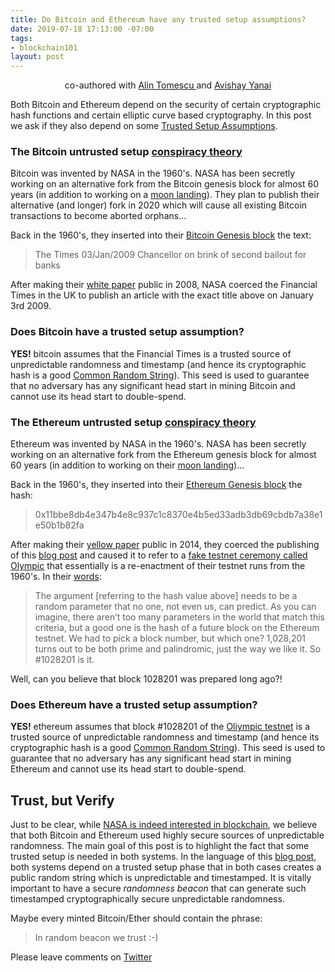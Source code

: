 ```yaml
---
title: Do Bitcoin and Ethereum have any trusted setup assumptions?
date: 2019-07-18 17:13:00 -07:00
tags:
- blockchain101
layout: post
---
```


<p align="center">
  co-authored with <a href="https://people.csail.mit.edu/alinush/">Alin Tomescu </a> and <a href="https://www.yanai.io/">Avishay Yanai</a>
</p>

Both Bitcoin and Ethereum depend on the security of certain cryptographic hash functions and certain elliptic curve based cryptography. In this post we ask if they also depend on some [Trusted Setup Assumptions](https://ittaiab.github.io/2019-07-18-setup-assumptions/).

### The Bitcoin untrusted setup [conspiracy theory](https://en.wikipedia.org/wiki/Conspiracy_theory)

Bitcoin was invented by NASA in the 1960's. NASA has been secretly working on an alternative fork from the Bitcoin genesis block for almost 60 years (in addition to working on a [moon landing](https://en.wikipedia.org/wiki/Moon_landing_conspiracy_theories)). They plan to publish their alternative (and longer) fork in 2020 which will cause all existing Bitcoin transactions to become aborted orphans...

Back in the 1960's, they inserted into their [Bitcoin Genesis block](https://en.bitcoin.it/wiki/Genesis_block) the text:  
>The Times 03/Jan/2009 Chancellor on brink of second bailout for banks

After making their [white paper](https://bitcoin.org/bitcoin.pdf) public in 2008, NASA coerced the Financial Times in the UK to publish an article with the exact title above on January 3rd 2009. 

### Does Bitcoin have a trusted setup assumption?

**YES!** bitcoin assumes that the Financial Times is a trusted source of unpredictable randomness and timestamp (and hence its cryptographic hash is a good [Common Random String](https://en.wikipedia.org/wiki/Common_reference_string_model)). This seed is used to guarantee that no adversary has any significant head start in mining Bitcoin and cannot use its head start to double-spend.

### The Ethereum untrusted setup [conspiracy theory](https://en.wikipedia.org/wiki/Conspiracy_theory)

Ethereum was invented by NASA in the 1960's. NASA has been secretly working on an alternative fork from the Ethereum genesis block for almost 60 years (in addition to working on their [moon landing](https://en.wikipedia.org/wiki/Moon_landing_conspiracy_theories))... 

Back in the 1960's, they inserted into their [Ethereum Genesis block](https://ethereum.stackexchange.com/questions/71804/what-is-the-meaning-of-ethereum-mainnet-genesis-block-extradata-value) the hash:  
>0x11bbe8db4e347b4e8c937c1c8370e4b5ed33adb3db69cbdb7a38e1e50b1b82fa

After making their [yellow paper](https://ethereum.github.io/yellowpaper/paper.pdf) public in 2014, they coerced the publishing of this [blog post](https://blog.ethereum.org/2015/07/27/final-steps/) and caused it to refer to a [fake testnet ceremony called Olympic](https://blog.ethereum.org/2015/05/09/olympic-frontier-pre-release/)
that essentially is a re-enactment of their testnet runs from the 1960's. In their [words](https://blog.ethereum.org/2015/07/27/final-steps/): 
>The argument \[referring to the hash value above\] needs to be a random parameter that no one, not even us, can predict. As you can imagine, there aren’t too many parameters in the world that match this criteria, but a good one is the hash of a future block on the Ethereum testnet. We had to pick a block number, but which one? 1,028,201 turns out to be both prime and palindromic, just the way we like it. So #1028201 is it.

Well, can you believe that block 1028201 was prepared long ago?!

### Does Ethereum have a trusted setup assumption?

**YES!** ethereum assumes that block #1028201 of the [Oliympic testnet](https://blog.ethereum.org/2015/05/09/olympic-frontier-pre-release/) is a trusted source of unpredictable randomness and timestamp (and hence its cryptographic hash is a good [Common Random String](https://en.wikipedia.org/wiki/Common_reference_string_model)). This seed is used to guarantee that no adversary has any significant head start in mining Ethereum and cannot use its head start to double-spend.

## Trust, but Verify
Just to be clear, while [NASA is indeed interested in blockchain](https://cointelegraph.com/news/nasa-publishes-proposal-for-air-traffic-management-blockchain-based-on-hyperledger), we believe that both Bitcoin and Ethereum used highly secure sources of unpredictable randomness. The main goal of this post is to highlight the fact that some trusted setup is needed in both systems. In the language of this [blog post](https://ittaiab.github.io/2019-07-18-setup-assumptions/), both systems depend on a trusted setup phase that in both cases creates a public random string which is unpredictable and timestamped. It is vitally important to have a secure *randomness beacon* that can generate such timestamped cryptographically secure unpredictable randomness.

Maybe every minted Bitcoin/Ether should contain the phrase:
>In random beacon we trust :-)


Please leave comments on [Twitter](https://twitter.com/ittaia/status/1151978530374389769?s=20)
